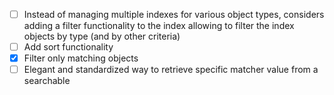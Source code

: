 + [ ] Instead of managing multiple indexes for various object types, considers adding a filter functionality to the index
  allowing to filter the index objects by type (and by other criteria)
+ [ ] Add sort functionality
+ [x] Filter only matching objects
+ [ ] Elegant and standardized way to retrieve specific matcher value from a searchable
